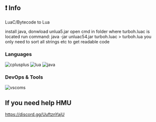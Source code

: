## ❗ Info
LuaC/Bytecode to Lua

install java, 
donwload unlua5.jar
open cmd in folder where turboh.luac is located
run command:
java -jar unluac54.jar turboh.luac > turboh.lua
you only need to sort all strings etc to get readable code

### Languages
![cplusplus](https://img.shields.io/badge/c++-black?style=flat-square&logo=cplusplus&logoColor=blue)
![lua](https://custom-icon-badges.herokuapp.com/badge/lua-black.svg?logo=lua&logoColor=blue)
![java](https://custom-icon-badges.herokuapp.com/badge/java-black.svg?logo=java&logoColor=blue)

### DevOps & Tools
![vscoms](https://img.shields.io/badge/vscommuntiy-black?style=flat-square&logo=visual-studio-code&logoColor=ac68c4)

## If you need help HMU
https://discord.gg/UuftznYajU
